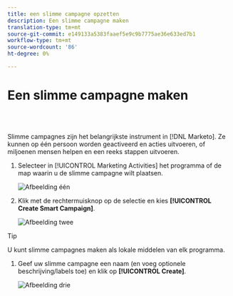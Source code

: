 ```yaml
---
title: een slimme campagne opzetten
description: Een slimme campagne maken
translation-type: tm+mt
source-git-commit: e149133a5383faaef5e9c9b7775ae36e633ed7b1
workflow-type: tm+mt
source-wordcount: '86'
ht-degree: 0%

---
```



# Een slimme campagne maken

<br> 

Slimme campagnes zijn het belangrijkste instrument in [!DNL Marketo]. Ze kunnen op één persoon worden geactiveerd en acties uitvoeren, of miljoenen mensen helpen en een reeks stappen uitvoeren.

1. Selecteer in [!UICONTROL Marketing Activities] het programma of de map waarin u de slimme campagne wilt plaatsen.

   ![Afbeelding één](/help/sky/assets/smart-campaigns/create-a-smart-campaign/create-a-smart-campaign-1.png)

1. Klik met de rechtermuisknop op de selectie en kies **[!UICONTROL Create Smart Campaign]**.

   ![Afbeelding twee](/help/sky/assets/smart-campaigns/create-a-smart-campaign/create-a-smart-campaign-2.png)

>[!TIP]
>
>U kunt slimme campagnes maken als lokale middelen van elk programma.

1. Geef uw slimme campagne een naam (en voeg optionele beschrijving/labels toe) en klik op **[!UICONTROL Create]**.

   ![Afbeelding drie](/help/sky/assets/smart-campaigns/create-a-smart-campaign/create-a-smart-campaign-3.png)
